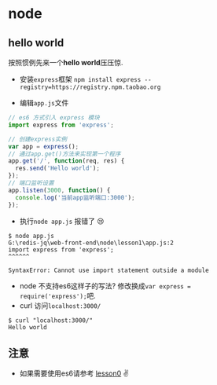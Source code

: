 # node 
## hello world
按照惯例先来一个**hello world**压压惊. 
- 安装`express`框架
`npm install express --registry=https://registry.npm.taobao.org`

- 编辑`app.js`文件
```js
// es6 方式引入 express 模块
import express from 'express';

// 创建express实例
var app = express();
// 通过app.get()方法来实现第一个程序
app.get('/', function(req, res) {
  res.send('Hello world');
});
// 端口监听设置
app.listen(3000, function() {
  console.log('当前app监听端口:3000');
});

```
- 执行`node app.js`
报错了 😢
```
$ node app.js 
G:\redis-jq\web-front-end\node\lesson1\app.js:2
import express from 'express';
^^^^^^

SyntaxError: Cannot use import statement outside a module
```
- node 不支持es6这样子的写法? 修改换成`var express = require('express');`吧.
- curl 访问`localhost:3000/`
```
$ curl "localhost:3000/"
Hello world
```
## 注意
- 如果需要使用es6请参考 [lesson0](../lesson0/node-how-to-use-import-and-export.md) ✌️